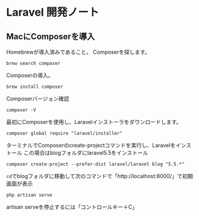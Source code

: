 # Laravel 開発ノート
## MacにComposerを導入
Homebrewが導入済みであること。
Composerを探します。
```
brew search composer
```
Composerの導入。
```
brew install composer
```
Composerバージョン確認
```
composer -V
```
最初にComposerを使用し、Laravelインストーラをダウンロードします。
```
composer global require "laravel/installer"
```
ターミナルでComposerのcreate-projectコマンドを実行し、Laravelをインストール
この場合はblogフォルダにlaravel5.5をインストール
```
composer create-project --prefer-dist laravel/laravel blog "5.5.*"
```
`cd`でblogフォルダに移動して次のコマンドで「http://localhost:8000/」で初期画面が表示
```
php artisan serve
```
artisan serveを停止するには「コントロールキー＋C」
